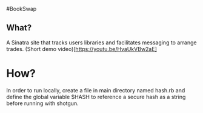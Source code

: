 #BookSwap
## What?
A Sinatra site that tracks users libraries and facilitates messaging to arrange trades.
(Short demo video)[https://youtu.be/HvaUkVBw2aE]

# How?
In order to run locally, create a file in main directory named hash.rb and define the global variable $HASH to reference a secure hash as a string before running with shotgun.
